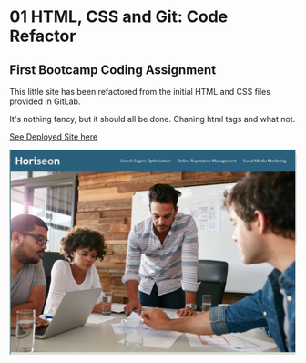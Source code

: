 # 01 HTML, CSS and Git: Code Refactor

## First Bootcamp Coding Assignment

This little site has been refactored from the initial HTML and CSS files provided in GitLab.

It's nothing fancy, but it should all be done. Chaning html tags and what not.

[See Deployed Site here](https://davebloisesquire.github.io/super-duper-disco/)

![The Horiseon webpage includes a navigation bar, a header image, and cards with text and images at the bottom of the page.](./assets/images/Horiseon-Screenshot.png)